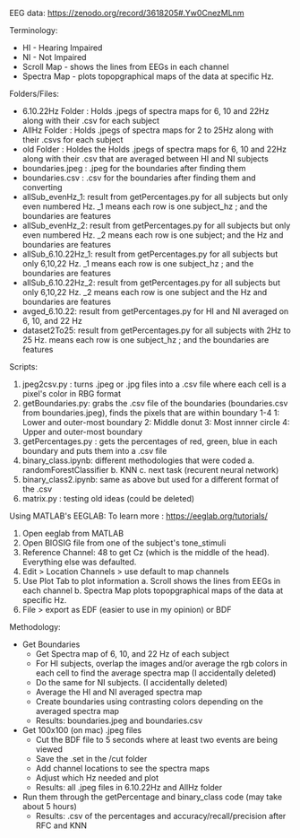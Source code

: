 EEG data: https://zenodo.org/record/3618205#.Yw0CnezMLnm

Terminology:
- HI - Hearing Impaired
- NI - Not Impaired
- Scroll Map - shows the lines from EEGs in each channel
- Spectra Map - plots topopgraphical maps of the data at specific Hz.

Folders/Files:
- 6.10.22Hz Folder :      Holds .jpegs of spectra maps for 6, 10 and 22Hz along with their .csv for each subject
- AllHz Folder :          Holds .jpegs of spectra maps for 2 to 25Hz along with their .csvs for each subject
- old Folder :            Holdes the Holds .jpegs of spectra maps for 6, 10 and 22Hz along with their .csv that are averaged between HI and NI subjects
- boundaries.jpeg :       .jpeg for the boundaries after finding them
- boundaries.csv :        .csv for the boundaries after finding them and converting
- allSub_evenHz_1:        result from getPercentages.py for all subjects but only even numbered Hz. _1 means each row is one subject_hz ; and the boundaries are features
- allSub_evenHz_2:        result from getPercentages.py for all subjects but only even numbered Hz. _2 means each row is one subject; and the Hz and boundaries are features
- allSub_6.10.22Hz_1:     result from getPercentages.py for all subjects but only 6,10,22 Hz. _1 means each row is one subject_hz ; and the boundaries are features
- allSub_6.10.22Hz_2:     result from getPercentages.py for all subjects but only 6,10,22 Hz. _2 means each row is one subject and the Hz and boundaries are features
- avged_6.10.22:          result from getPercentages.py for HI and NI averaged on 6, 10, and 22 Hz
- dataset2To25:           result from getPercentages.py for all subjects with 2Hz to 25 Hz. means each row is one subject_hz ; and the boundaries are features


Scripts:
1. jpeg2csv.py :        turns .jpeg or .jpg files into a .csv file where each cell is a pixel's color in RBG format
2. getBoundaries.py:    grabs the .csv file of the boundaries (boundaries.csv from boundaries.jpeg), finds the pixels that are within boundary 1-4
                        1: Lower and outer-most boundary
                        2: Middle donut
                        3: Most innner circle
                        4: Upper and outer-most boundary
3. getPercentages.py :  gets the percentages of red, green, blue in each boundary and puts them into a .csv file
4. binary_class.ipynb:  different methodologies that were coded
                        a. randomForestClassifier
                        b. KNN
                        c. next task (recurent neural network)
5. binary_class2.ipynb: same as above but used for a different format of the .csv
6. matrix.py :          testing old ideas (could be deleted)


Using MATLAB's EEGLAB:
To learn more : https://eeglab.org/tutorials/
1. Open eeglab from MATLAB
2. Open BIOSIG file from one of the subject's tone_stimuli
3. Reference Channel: 48 to get Cz (which is the middle of the head). Everything else was defaulted.
4. Edit > Location Channels > use default to map channels
5. Use Plot Tab to plot information
    a. Scroll shows the lines from EEGs in each channel
    b. Spectra Map plots topopgraphical maps of the data at specific Hz.
6. File > export as EDF (easier to use in my opinion) or BDF

Methodology:
- Get Boundaries
    - Get Spectra map of 6, 10, and 22 Hz of each subject
    - For HI subjects, overlap the images and/or average the rgb colors in each cell to find the average spectra map (I accidentally deleted)
    - Do the same for NI subjects. (I accidentally deleted)
    - Average the HI and NI averaged spectra map
    - Create boundaries using contrasting colors depending on the averaged spectra map
    - Results: boundaries.jpeg and boundaries.csv
- Get 100x100 (on mac) .jpeg files
    - Cut the BDF file to 5 seconds where at least two events are being viewed
    - Save the .set in the /cut folder
    - Add channel locations to see the spectra maps
    - Adjust which Hz needed and plot
    - Results: all .jpeg files in 6.10.22Hz and AllHz folder
- Run them through the getPercentage and binary_class code (may take about 5 hours)
    - Results: .csv of the percentages and accuracy/recall/precision after RFC and KNN
